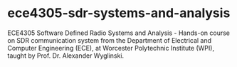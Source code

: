 # ece4305-sdr-systems-and-analysis
ECE4305 Software Defined Radio Systems and Analysis - Hands-on course on SDR communication system from the Department of Electrical and Computer Engineering (ECE), at Worcester Polytechnic Institute (WPI), taught by Prof. Dr. Alexander Wyglinski.
